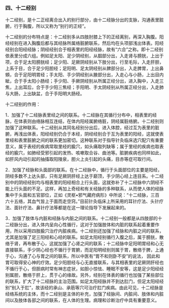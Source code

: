 ### 四、十二经别

十二经别，是十二正经离合出入的别行部分，由十二经脉分出的支脉，沟通表里脏腑，行于胸腹，所以又称为“别行的正经”。

十二经别的分布特点是：十二经别多从四肢肘膝上下的正经离别，再深入胸腹。阳经经别在进入胸腹后都与其经脉所属络脏腑联系，然后均在头项部浅出体表。阳经经别合阳经经脉；阴经经别合于相表里的阳经经脉，故有“六合”之称。即十二经别依表里分成六组。例如足太阳、足少阴经别，从腘部分出，入走肾与膀胱，上出于项，合于足太阳膀胱经；足少阳、足厥阴经别从下肢分出，行至毛际，入走肝胆，上系于目，合于足少阳胆经；足阳明、足太阴经别从髀部分出，入走脾胃，上出鼻頞，合于足阳明胃经；手太阳、手少阴经别从腋部分出，入走心与小肠，上出目内眦，合于手太阳小肠经；手少阳、手厥阴经别从所属正经分出，进入胸中，入走三焦，上出耳后，合于手少阳三焦经；手阳明、手太阴经别从所属正经分出，入走肺与大肠，上出缺盆，合于手阳明大肠经。

十二经别的作用：

1．加强了十二经脉表里经之间的联系。十二经脉在其循行分布中，相表里的经脉，在体表则由络脉相互连结，在体内阳经属腑络脏，阴经属脏络腑。十二经别则加强了这种联系。十二经别从其同名经别分出后，进入体腔，经过互为表里的脏腑，再浅出体表，阳经经别仍合于本经，阴经经别合于互为表里的阳经，这就使表里经和表里脏腑之间的联系更加密切。这种联系对于指导针灸临床选穴配穴有重要意义，属于表经的疾病常取里经的腧穴，如头痛取列缺等；属于里经的疾病也取表经的腧穴，如肺经受邪引起的发热、咳嗽取合谷、曲池等。脏腑疾病也同样如此，如肝风内动引起的抽搐取阳陵泉，胆火上炎引起的头痛，目赤等症可取行间。

2．加强了经脉和头面部的联系。在十二经脉中，循行于头面部位的主要是阳经，阴经多数不上达头部，只有足厥阴肝经上达于巅顶，手少阴心经上连目系。十二经别中的阴经经别均与相表里的阳经相合上行头面，这就弥补了十二经脉中六阴经不能上行头面的不足。这样，再加上奇经和有关经脉的多种联系，从而使人体的经脉集中于头面和五官部位，正如《灵枢•邪气藏府病形》中所说：“十二经脉，三百六十五络，其血气皆上于面而走空窍。”目前针灸临床上所采用的耳针疗法、头针疗法、面针疗法、鼻针疗法等都是在这一理论指导下发展起来的。

3．加强了肢体与内脏和经脉与内脏之间的联系。十二经别一般都是从四肢部的十二经脉分出，进入体内呈向心性循行，这对于加强肢体和内脏的联系起着重要作用，所以采用四肢腧穴治疗内脏疾病。十二经别还加强了经脉和内脏之间的联系，尤其是加强了足三阳经和心经的联系。如足太阳经别循行入腹之后，属于膀胱，散络于肾，再布散于心，这就加强了心肾之间的联系；十二经脉中足阳明胃经和心无直接联系，手少阴心经也不循行于胃腑，而足阳明经别则属于胃，散络于脾，上通于心，沟通了心与胃之间的联系，所以中医有“胃不和则卧不安”的说法，  因此和胃可取得安心神的疗效。足少阳胆经与心无直接联系，与其相表里的足厥阴肝经也不循行于心，但胆病时常有神志症状，如胆小惊怯、睡眠不安等，这是足少阳经经别属胆，散络于肝上，贯于心的缘故。另外，经别在体表的循行也加强了某些部位的联系，扩大了十二经脉的主治范围。如足太阳经脉并不到达肛门，但足太阳经经别“别入于肛”，故该经的承山、承筋等穴可治疗肛门疾病。由此可见，十二经脉是经络系统的主体，而十二经别是主体的补充，加强了经脉间、内脏间、肢体和内脏间以及肢体各部之间的联系，在人体的生理。病理和诊断治疗中具有重要意义。
